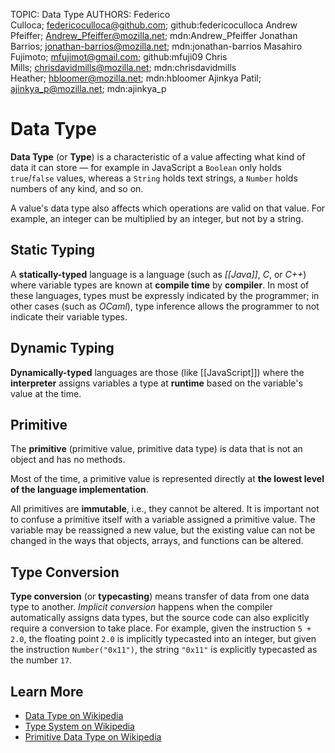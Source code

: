 TOPIC: Data Type
AUTHORS: Federico Culloca; federicoculloca@github.com; github:federicoculloca
         Andrew Pfeiffer; Andrew_Pfeiffer@mozilla.net; mdn:Andrew_Pfeiffer
         Jonathan Barrios; jonathan-barrios@mozilla.net; mdn:jonathan-barrios
         Masahiro Fujimoto; mfujimot@gmail.com; github:mfuji09
         Chris Mills; chrisdavidmills@mozilla.net; mdn:chrisdavidmills
         Heather; hbloomer@mozilla.net; mdn:hbloomer
         Ajinkya Patil; ajinkya_p@mozilla.net; mdn:ajinkya_p

# Data Type

**Data Type**  (or **Type**) is a characteristic of a value affecting what kind of data it can
store — for example in JavaScript a `Boolean` only holds `true`/`false` values, whereas a
`String` holds text strings, a `Number` holds numbers of any kind, and so on.

A value's data type also affects which operations are valid on that value. For example, an integer
can be multiplied by an integer, but not by a string.

## Static Typing

A **statically-typed** language is a language (such as *[[Java]]*, *C*, or *C++*) where variable
types are known at **compile time** by **compiler**. In most of these languages, types must be
expressly indicated by the programmer; in other cases (such as *OCaml*),
type inference allows the programmer to not indicate their variable types.

## Dynamic Typing

**Dynamically-typed** languages are those (like [[JavaScript]]) where the **interpreter** assigns variables
a type at **runtime** based on the variable's value at the time.

## Primitive

The **primitive** (primitive value, primitive data type) is data that is
not an object and has no methods.

Most of the time, a primitive value is represented directly at **the lowest level of the language implementation**.

All primitives are **immutable**, i.e., they cannot be altered. It is important not to
confuse a primitive itself with a variable assigned a primitive value. The variable may
be reassigned a new value, but the existing value can not be changed in the ways that
objects, arrays, and functions can be altered.

## Type Conversion

**Type conversion** (or **typecasting**) means transfer of data from one data type to another.
*Implicit conversion* happens when the compiler automatically assigns data types, but the source code
can also explicitly require a conversion to take place. For example, given the instruction `5 + 2.0`,
the floating point `2.0` is implicitly typecasted into an integer, but given the instruction
`Number("0x11")`, the string `"0x11"` is explicitly typecasted as the number `17`.

## Learn More

- [Data Type on Wikipedia](https://en.wikipedia.org/wiki/Data%20type)
- [Type System on Wikipedia](https://en.wikipedia.org/wiki/Type%20system)
- [Primitive Data Type on Wikipedia](https://en.wikipedia.org/wiki/Primitive%20data%20type)
